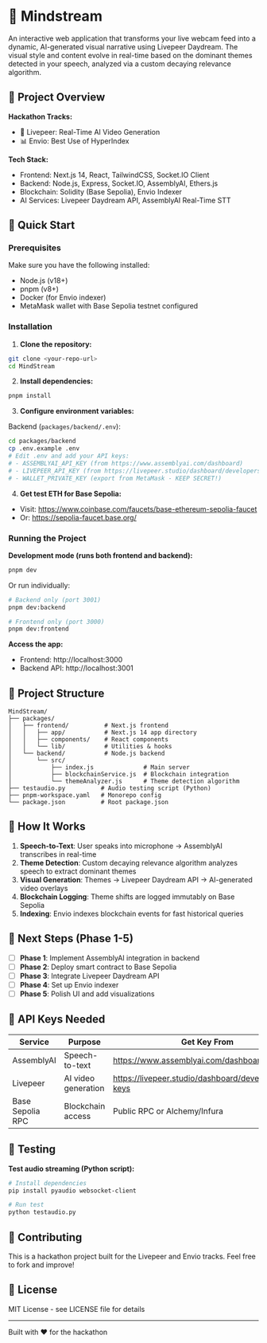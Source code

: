 # 🌊 Mindstream

An interactive web application that transforms your live webcam feed into a dynamic, AI-generated visual narrative using Livepeer Daydream. The visual style and content evolve in real-time based on the dominant themes detected in your speech, analyzed via a custom decaying relevance algorithm.

## 🎯 Project Overview

**Hackathon Tracks:**
- 🎥 Livepeer: Real-Time AI Video Generation
- 📊 Envio: Best Use of HyperIndex

**Tech Stack:**
- Frontend: Next.js 14, React, TailwindCSS, Socket.IO Client
- Backend: Node.js, Express, Socket.IO, AssemblyAI, Ethers.js
- Blockchain: Solidity (Base Sepolia), Envio Indexer
- AI Services: Livepeer Daydream API, AssemblyAI Real-Time STT

## 🚀 Quick Start

### Prerequisites

Make sure you have the following installed:
- Node.js (v18+)
- pnpm (v8+)
- Docker (for Envio indexer)
- MetaMask wallet with Base Sepolia testnet configured

### Installation

1. **Clone the repository:**
```bash
git clone <your-repo-url>
cd MindStream
```

2. **Install dependencies:**
```bash
pnpm install
```

3. **Configure environment variables:**

Backend (`packages/backend/.env`):
```bash
cd packages/backend
cp .env.example .env
# Edit .env and add your API keys:
# - ASSEMBLYAI_API_KEY (from https://www.assemblyai.com/dashboard)
# - LIVEPEER_API_KEY (from https://livepeer.studio/dashboard/developers/api-keys)
# - WALLET_PRIVATE_KEY (export from MetaMask - KEEP SECRET!)
```

4. **Get test ETH for Base Sepolia:**
- Visit: https://www.coinbase.com/faucets/base-ethereum-sepolia-faucet
- Or: https://sepolia-faucet.base.org/

### Running the Project

**Development mode (runs both frontend and backend):**
```bash
pnpm dev
```

Or run individually:

```bash
# Backend only (port 3001)
pnpm dev:backend

# Frontend only (port 3000)
pnpm dev:frontend
```

**Access the app:**
- Frontend: http://localhost:3000
- Backend API: http://localhost:3001

## 📁 Project Structure

```
MindStream/
├── packages/
│   ├── frontend/          # Next.js frontend
│   │   ├── app/           # Next.js 14 app directory
│   │   ├── components/    # React components
│   │   └── lib/           # Utilities & hooks
│   └── backend/           # Node.js backend
│       └── src/
│           ├── index.js              # Main server
│           ├── blockchainService.js  # Blockchain integration
│           └── themeAnalyzer.js      # Theme detection algorithm
├── testaudio.py          # Audio testing script (Python)
├── pnpm-workspace.yaml   # Monorepo config
└── package.json          # Root package.json
```

## 🎨 How It Works

1. **Speech-to-Text**: User speaks into microphone → AssemblyAI transcribes in real-time
2. **Theme Detection**: Custom decaying relevance algorithm analyzes speech to extract dominant themes
3. **Visual Generation**: Themes → Livepeer Daydream API → AI-generated video overlays
4. **Blockchain Logging**: Theme shifts are logged immutably on Base Sepolia
5. **Indexing**: Envio indexes blockchain events for fast historical queries

## 🔧 Next Steps (Phase 1-5)

- [ ] **Phase 1**: Implement AssemblyAI integration in backend
- [ ] **Phase 2**: Deploy smart contract to Base Sepolia
- [ ] **Phase 3**: Integrate Livepeer Daydream API
- [ ] **Phase 4**: Set up Envio indexer
- [ ] **Phase 5**: Polish UI and add visualizations

## 📝 API Keys Needed

| Service | Purpose | Get Key From |
|---------|---------|--------------|
| AssemblyAI | Speech-to-text | https://www.assemblyai.com/dashboard |
| Livepeer | AI video generation | https://livepeer.studio/dashboard/developers/api-keys |
| Base Sepolia RPC | Blockchain access | Public RPC or Alchemy/Infura |

## 🧪 Testing

**Test audio streaming (Python script):**
```bash
# Install dependencies
pip install pyaudio websocket-client

# Run test
python testaudio.py
```

## 🤝 Contributing

This is a hackathon project built for the Livepeer and Envio tracks. Feel free to fork and improve!

## 📄 License

MIT License - see LICENSE file for details

---

Built with ❤️ for the hackathon
